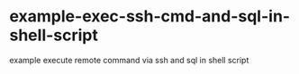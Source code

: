 # example-exec-ssh-cmd-and-sql-in-shell-script
example execute remote command via ssh and sql in shell script
